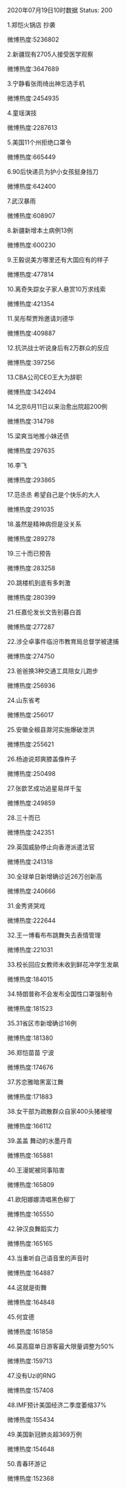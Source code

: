 2020年07月19日10时数据
Status: 200

1.郑恺火锅店 抄袭

微博热度:5236802

2.新疆现有2705人接受医学观察

微博热度:3647689

3.宁静看张雨绮出神忘选手机

微博热度:2454935

4.童瑶演技

微博热度:2287613

5.美国11个州拒绝口罩令

微博热度:665449

6.90后快递员为护小女孩挺身挡刀

微博热度:642400

7.武汉暴雨

微博热度:608907

8.新疆新增本土病例13例

微博热度:600230

9.王毅说美方哪里还有大国应有的样子

微博热度:477814

10.离奇失踪女子家人悬赏10万求线索

微博热度:421354

11.吴彤帮贾玲邀请刘德华

微博热度:409887

12.抗洪战士听说身后有2万群众的反应

微博热度:397256

13.CBA公司CEO王大为辞职

微博热度:342494

14.北京6月11日以来治愈出院超200例

微博热度:314798

15.梁爽当地推小妹还债

微博热度:297635

16.李飞

微博热度:293865

17.范丞丞 希望自己是个快乐的大人

微博热度:291035

18.虽然是精神病但是没关系

微博热度:289278

19.三十而已预告

微博热度:283258

20.跳楼机到底有多刺激

微博热度:280399

21.任嘉伦发长文告别暮白首

微博热度:277287

22.涉仝卓事件临汾市教育局总督学被逮捕

微博热度:274750

23.爸爸换3种交通工具陪女儿跑步

微博热度:256936

24.山东省考

微博热度:256017

25.安徽全椒县滁河实施爆破泄洪

微博热度:255621

26.杨迪说郑爽膝盖像杵子

微博热度:250498

27.张歆艺成功追星易烊千玺

微博热度:249859

28.三十而已

微博热度:242351

29.英国威胁停止向香港派遣法官

微博热度:241318

30.全球单日新增确诊近26万创新高

微博热度:240666

31.金秀贤哭戏

微博热度:222644

32.王一博看布布跳舞失去表情管理

微博热度:221031

33.校长回应女教师未收到鲜花冲学生发飙

微博热度:184015

34.特朗普称不会发布全国性口罩强制令

微博热度:181523

35.31省区市新增确诊16例

微博热度:181380

36.郑恺苗苗 宁波

微博热度:174676

37.苏恋雅暗黑富江舞

微博热度:171883

38.女干部为疏散群众自家400头猪被埋

微博热度:166112

39.盖盖 舞动的水墨丹青

微博热度:165881

40.王漫妮被同事陷害

微博热度:165809

41.欧阳娜娜清唱黑色柳丁

微博热度:165550

42.钟汉良舞蹈实力

微博热度:165165

43.当重听自己语音里的声音时

微博热度:164887

44.这就是街舞

微博热度:164848

45.何宜德

微博热度:161858

46.莫高窟单日游客最大限量调整为50%

微博热度:159713

47.没有Uzi的RNG

微博热度:157408

48.IMF预计美国经济二季度萎缩37%

微博热度:155434

49.美国新冠肺炎超369万例

微博热度:154648

50.青春环游记

微博热度:152368

